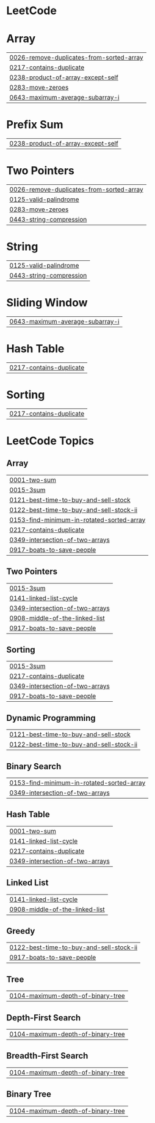 # LeetCode


# Array
|  |
| ------- |
| [0026-remove-duplicates-from-sorted-array](https://github.com/quynhtran158/LeetCode/tree/master/0026-remove-duplicates-from-sorted-array) |
| [0217-contains-duplicate](https://github.com/quynhtran158/LeetCode/tree/master/0217-contains-duplicate) |
| [0238-product-of-array-except-self](https://github.com/quynhtran158/LeetCode/tree/master/0238-product-of-array-except-self) |
| [0283-move-zeroes](https://github.com/quynhtran158/LeetCode/tree/master/0283-move-zeroes) |
| [0643-maximum-average-subarray-i](https://github.com/quynhtran158/LeetCode/tree/master/0643-maximum-average-subarray-i) |
# Prefix Sum
|  |
| ------- |
| [0238-product-of-array-except-self](https://github.com/quynhtran158/LeetCode/tree/master/0238-product-of-array-except-self) |
# Two Pointers
|  |
| ------- |
| [0026-remove-duplicates-from-sorted-array](https://github.com/quynhtran158/LeetCode/tree/master/0026-remove-duplicates-from-sorted-array) |
| [0125-valid-palindrome](https://github.com/quynhtran158/LeetCode/tree/master/0125-valid-palindrome) |
| [0283-move-zeroes](https://github.com/quynhtran158/LeetCode/tree/master/0283-move-zeroes) |
| [0443-string-compression](https://github.com/quynhtran158/LeetCode/tree/master/0443-string-compression) |
# String
|  |
| ------- |
| [0125-valid-palindrome](https://github.com/quynhtran158/LeetCode/tree/master/0125-valid-palindrome) |
| [0443-string-compression](https://github.com/quynhtran158/LeetCode/tree/master/0443-string-compression) |
# Sliding Window
|  |
| ------- |
| [0643-maximum-average-subarray-i](https://github.com/quynhtran158/LeetCode/tree/master/0643-maximum-average-subarray-i) |
# Hash Table
|  |
| ------- |
| [0217-contains-duplicate](https://github.com/quynhtran158/LeetCode/tree/master/0217-contains-duplicate) |
# Sorting
|  |
| ------- |
| [0217-contains-duplicate](https://github.com/quynhtran158/LeetCode/tree/master/0217-contains-duplicate) |
<!---LeetCode Topics Start-->
# LeetCode Topics
## Array
|  |
| ------- |
| [0001-two-sum](https://github.com/quynhtran158/LeetCode/tree/master/0001-two-sum) |
| [0015-3sum](https://github.com/quynhtran158/LeetCode/tree/master/0015-3sum) |
| [0121-best-time-to-buy-and-sell-stock](https://github.com/quynhtran158/LeetCode/tree/master/0121-best-time-to-buy-and-sell-stock) |
| [0122-best-time-to-buy-and-sell-stock-ii](https://github.com/quynhtran158/LeetCode/tree/master/0122-best-time-to-buy-and-sell-stock-ii) |
| [0153-find-minimum-in-rotated-sorted-array](https://github.com/quynhtran158/LeetCode/tree/master/0153-find-minimum-in-rotated-sorted-array) |
| [0217-contains-duplicate](https://github.com/quynhtran158/LeetCode/tree/master/0217-contains-duplicate) |
| [0349-intersection-of-two-arrays](https://github.com/quynhtran158/LeetCode/tree/master/0349-intersection-of-two-arrays) |
| [0917-boats-to-save-people](https://github.com/quynhtran158/LeetCode/tree/master/0917-boats-to-save-people) |
## Two Pointers
|  |
| ------- |
| [0015-3sum](https://github.com/quynhtran158/LeetCode/tree/master/0015-3sum) |
| [0141-linked-list-cycle](https://github.com/quynhtran158/LeetCode/tree/master/0141-linked-list-cycle) |
| [0349-intersection-of-two-arrays](https://github.com/quynhtran158/LeetCode/tree/master/0349-intersection-of-two-arrays) |
| [0908-middle-of-the-linked-list](https://github.com/quynhtran158/LeetCode/tree/master/0908-middle-of-the-linked-list) |
| [0917-boats-to-save-people](https://github.com/quynhtran158/LeetCode/tree/master/0917-boats-to-save-people) |
## Sorting
|  |
| ------- |
| [0015-3sum](https://github.com/quynhtran158/LeetCode/tree/master/0015-3sum) |
| [0217-contains-duplicate](https://github.com/quynhtran158/LeetCode/tree/master/0217-contains-duplicate) |
| [0349-intersection-of-two-arrays](https://github.com/quynhtran158/LeetCode/tree/master/0349-intersection-of-two-arrays) |
| [0917-boats-to-save-people](https://github.com/quynhtran158/LeetCode/tree/master/0917-boats-to-save-people) |
## Dynamic Programming
|  |
| ------- |
| [0121-best-time-to-buy-and-sell-stock](https://github.com/quynhtran158/LeetCode/tree/master/0121-best-time-to-buy-and-sell-stock) |
| [0122-best-time-to-buy-and-sell-stock-ii](https://github.com/quynhtran158/LeetCode/tree/master/0122-best-time-to-buy-and-sell-stock-ii) |
## Binary Search
|  |
| ------- |
| [0153-find-minimum-in-rotated-sorted-array](https://github.com/quynhtran158/LeetCode/tree/master/0153-find-minimum-in-rotated-sorted-array) |
| [0349-intersection-of-two-arrays](https://github.com/quynhtran158/LeetCode/tree/master/0349-intersection-of-two-arrays) |
## Hash Table
|  |
| ------- |
| [0001-two-sum](https://github.com/quynhtran158/LeetCode/tree/master/0001-two-sum) |
| [0141-linked-list-cycle](https://github.com/quynhtran158/LeetCode/tree/master/0141-linked-list-cycle) |
| [0217-contains-duplicate](https://github.com/quynhtran158/LeetCode/tree/master/0217-contains-duplicate) |
| [0349-intersection-of-two-arrays](https://github.com/quynhtran158/LeetCode/tree/master/0349-intersection-of-two-arrays) |
## Linked List
|  |
| ------- |
| [0141-linked-list-cycle](https://github.com/quynhtran158/LeetCode/tree/master/0141-linked-list-cycle) |
| [0908-middle-of-the-linked-list](https://github.com/quynhtran158/LeetCode/tree/master/0908-middle-of-the-linked-list) |
## Greedy
|  |
| ------- |
| [0122-best-time-to-buy-and-sell-stock-ii](https://github.com/quynhtran158/LeetCode/tree/master/0122-best-time-to-buy-and-sell-stock-ii) |
| [0917-boats-to-save-people](https://github.com/quynhtran158/LeetCode/tree/master/0917-boats-to-save-people) |
## Tree
|  |
| ------- |
| [0104-maximum-depth-of-binary-tree](https://github.com/quynhtran158/LeetCode/tree/master/0104-maximum-depth-of-binary-tree) |
## Depth-First Search
|  |
| ------- |
| [0104-maximum-depth-of-binary-tree](https://github.com/quynhtran158/LeetCode/tree/master/0104-maximum-depth-of-binary-tree) |
## Breadth-First Search
|  |
| ------- |
| [0104-maximum-depth-of-binary-tree](https://github.com/quynhtran158/LeetCode/tree/master/0104-maximum-depth-of-binary-tree) |
## Binary Tree
|  |
| ------- |
| [0104-maximum-depth-of-binary-tree](https://github.com/quynhtran158/LeetCode/tree/master/0104-maximum-depth-of-binary-tree) |
<!---LeetCode Topics End-->
